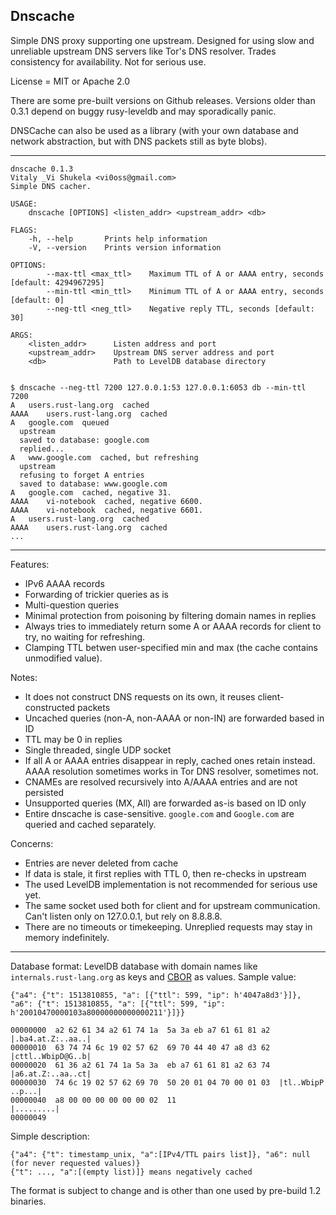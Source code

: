 Dnscache
----

Simple DNS proxy supporting one upstream.
Designed for using slow and unreliable upstream DNS servers like Tor's DNS resolver.
Trades consistency for availability. Not for serious use.

License = MIT or Apache 2.0

There are some pre-built versions on Github releases. Versions older than 0.3.1 depend on buggy rusy-leveldb and may sporadically panic.

DNSCache can also be used as a library (with your own database and network abstraction, but with DNS packets still as byte blobs).

---

```
dnscache 0.1.3
Vitaly _Vi Shukela <vi0oss@gmail.com>
Simple DNS cacher.

USAGE:
    dnscache [OPTIONS] <listen_addr> <upstream_addr> <db>

FLAGS:
    -h, --help       Prints help information
    -V, --version    Prints version information

OPTIONS:
        --max-ttl <max_ttl>    Maximum TTL of A or AAAA entry, seconds [default: 4294967295]
        --min-ttl <min_ttl>    Minimum TTL of A or AAAA entry, seconds [default: 0]
        --neg-ttl <neg_ttl>    Negative reply TTL, seconds [default: 30]

ARGS:
    <listen_addr>      Listen address and port
    <upstream_addr>    Upstream DNS server address and port
    <db>               Path to LevelDB database directory
    
    
$ dnscache --neg-ttl 7200 127.0.0.1:53 127.0.0.1:6053 db --min-ttl 7200
A	users.rust-lang.org  cached
AAAA	users.rust-lang.org  cached
A	google.com  queued
  upstream
  saved to database: google.com
  replied...
A	www.google.com  cached, but refreshing
  upstream
  refusing to forget A entries
  saved to database: www.google.com
A	google.com  cached, negative 31.
AAAA	vi-notebook  cached, negative 6600.
AAAA	vi-notebook  cached, negative 6601.
A	users.rust-lang.org  cached
AAAA	users.rust-lang.org  cached
...
```

-----

Features:

* IPv6 AAAA records
* Forwarding of trickier queries as is
* Multi-question queries
* Minimal protection from poisoning by filtering domain names in replies
* Always tries to immediately return some A or AAAA records for client to try, no waiting for refreshing.
* Clamping TTL betwen user-specified min and max (the cache contains unmodified value).

Notes:

* It does not construct DNS requests on its own, it reuses client-constructed packets
* Uncached queries (non-A, non-AAAA or non-IN) are forwarded based in ID
* TTL may be 0 in replies
* Single threaded, single UDP socket
* If all A or AAAA entries disappear in reply, cached ones retain instead. AAAA resolution sometimes works in Tor DNS resolver, sometimes not.
* CNAMEs are resolved recursively into A/AAAA entries and are not persisted
* Unsupported queries (MX, All) are forwarded as-is based on ID only
* Entire dnscache is case-sensitive. `google.com` and `Google.com` are queried and cached separately.

Concerns:

* Entries are never deleted from cache
* If data is stale, it first replies with TTL 0, then re-checks in upstream
* The used LevelDB implementation is not recommended for serious use yet.
* The same socket used both for client and for upstream communication. Can't listen only on 127.0.0.1, but rely on 8.8.8.8.
* There are no timeouts or timekeeping. Unreplied requests may stay in memory indefinitely.

---

Database format: LevelDB database with domain names like `internals.rust-lang.org` as keys and [CBOR](https://cbor.io) as values. Sample value:

```
{"a4": {"t": 1513810855, "a": [{"ttl": 599, "ip": h'4047a8d3'}]}, "a6": {"t": 1513810855, "a": [{"ttl": 599, "ip": h'20010470000103a80000000000000211'}]}}

00000000  a2 62 61 34 a2 61 74 1a  5a 3a eb a7 61 61 81 a2  |.ba4.at.Z:..aa..|
00000010  63 74 74 6c 19 02 57 62  69 70 44 40 47 a8 d3 62  |cttl..WbipD@G..b|
00000020  61 36 a2 61 74 1a 5a 3a  eb a7 61 61 81 a2 63 74  |a6.at.Z:..aa..ct|
00000030  74 6c 19 02 57 62 69 70  50 20 01 04 70 00 01 03  |tl..WbipP ..p...|
00000040  a8 00 00 00 00 00 00 02  11                       |.........|
00000049
```

Simple description:

```
{"a4": {"t": timestamp_unix, "a":[IPv4/TTL pairs list]}, "a6": null (for never requested values)}
{"t": ..., "a":[(empty list)]} means negatively cached
```

The format is subject to change and is other than one used by pre-build 1.2 binaries.

